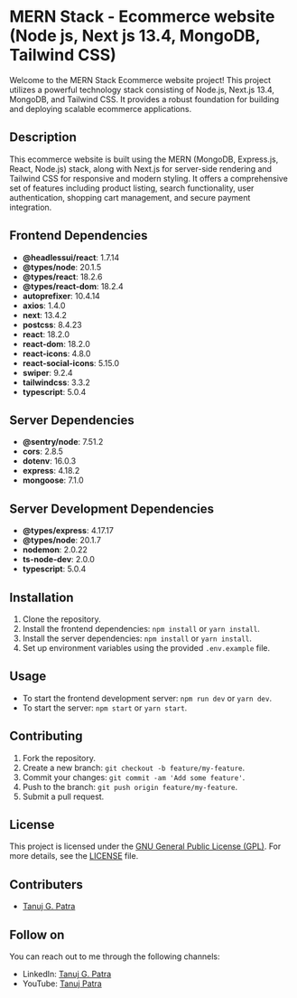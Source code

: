 # MERN Stack - Ecommerce website (Node js, Next js 13.4, MongoDB, Tailwind CSS)

Welcome to the MERN Stack Ecommerce website project! This project utilizes a powerful technology stack consisting of Node.js, Next.js 13.4, MongoDB, and Tailwind CSS. It provides a robust foundation for building and deploying scalable ecommerce applications.

## Description
This ecommerce website is built using the MERN (MongoDB, Express.js, React, Node.js) stack, along with Next.js for server-side rendering and Tailwind CSS for responsive and modern styling. It offers a comprehensive set of features including product listing, search functionality, user authentication, shopping cart management, and secure payment integration.

## Frontend Dependencies
- **@headlessui/react**: 1.7.14
- **@types/node**: 20.1.5
- **@types/react**: 18.2.6
- **@types/react-dom**: 18.2.4
- **autoprefixer**: 10.4.14
- **axios**: 1.4.0
- **next**: 13.4.2
- **postcss**: 8.4.23
- **react**: 18.2.0
- **react-dom**: 18.2.0
- **react-icons**: 4.8.0
- **react-social-icons**: 5.15.0
- **swiper**: 9.2.4
- **tailwindcss**: 3.3.2
- **typescript**: 5.0.4

## Server Dependencies
- **@sentry/node**: 7.51.2
- **cors**: 2.8.5
- **dotenv**: 16.0.3
- **express**: 4.18.2
- **mongoose**: 7.1.0

## Server Development Dependencies
- **@types/express**: 4.17.17
- **@types/node**: 20.1.7
- **nodemon**: 2.0.22
- **ts-node-dev**: 2.0.0
- **typescript**: 5.0.4

## Installation
1. Clone the repository.
2. Install the frontend dependencies: `npm install` or `yarn install`.
3. Install the server dependencies: `npm install` or `yarn install`.
4. Set up environment variables using the provided `.env.example` file.

## Usage
- To start the frontend development server: `npm run dev` or `yarn dev`.
- To start the server: `npm start` or `yarn start`.

## Contributing
1. Fork the repository.
2. Create a new branch: `git checkout -b feature/my-feature`.
3. Commit your changes: `git commit -am 'Add some feature'`.
4. Push to the branch: `git push origin feature/my-feature`.
5. Submit a pull request.

## License
This project is licensed under the [GNU General Public License (GPL)](https://www.gnu.org/licenses/gpl-3.0.en.html). For more details, see the [LICENSE](LICENSE) file.

## Contributers
- [Tanuj G. Patra](https://github.com/tanujpatra228)

## Follow on
You can reach out to me through the following channels:

- LinkedIn: [Tanuj G. Patra](https://in.linkedin.com/in/tanujpatra)
- YouTube: [Tanuj Patra](https://www.youtube.com/@tanujpatra?sub_confirmation=1)